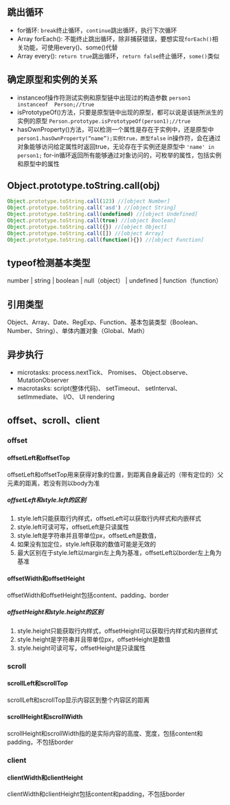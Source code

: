 ## 跳出循环
- for循环: `break`终止循环，`continue`跳出循环，执行下次循环
- Array forEach(): 不能终止跳出循环，除非捕获错误，要想实现`forEach()`相关功能，可使用every()、some()代替
- Array every(): `return true`跳出循环，`return false`终止循环，`some()`类似

## 确定原型和实例的关系
- instanceof操作符测试实例和原型链中出现过的构造参数
`person1  instanceof  Person;//true`
- isPrototypeOf()方法，只要是原型链中出现的原型，都可以说是该链所派生的实例的原型
`Person.prototype.isPrototypeOf(person1);//true`
- hasOwnProperty()方法，可以检测一个属性是存在于实例中，还是原型中
`person1.hasOwnProperty(“name”);实例true，原型false`
in操作符，会在通过对象能够访问给定属性时返回true，无论存在于实例还是原型中
`'name' in person1;`
for-in循环返回所有能够通过对象访问的，可枚举的属性，包括实例和原型中的属性

## Object.prototype.toString.call(obj)
```javascript
Object.prototype.toString.call(123) //[object Number]
Object.prototype.toString.call('asd') //[object String]
Object.prototype.toString.call(undefined) //[object Undefined]
Object.prototype.toString.call(true) //[object Boolean]
Object.prototype.toString.call({}) //[object Object]
Object.prototype.toString.call([]) //[object Array]
Object.prototype.toString.call(function(){}) //[object Function]
```

## typeof检测基本类型
number | string | boolean | null（object） | undefined | function（function）

## 引用类型
Object、Array、Date、RegExp、Function、基本包装类型（Boolean、Number、String）、单体内置对象（Global、Math）

## 异步执行
- microtasks: process.nextTick、 Promises、 Object.observe、 MutationObserver
- macrotasks: script(整体代码)、 setTimeout、 setInterval、 setImmediate、 I/O、 UI rendering 

## offset、scroll、client
### offset
#### offsetLeft和offsetTop
offsetLeft和offsetTop用来获得对象的位置，到距离自身最近的（带有定位的）父元素的距离，若没有则以body为准
##### offsetLeft和style.left的区别
1. style.left只能获取行内样式，offsetLeft可以获取行内样式和内嵌样式
2. style.left可读可写，offsetLeft是只读属性
3. style.left是字符串并且带单位px，offsetLeft是数值，
4. 如果没有加定位，style.left获取的数值可能是无效的
5. 最大区别在于style.left以margin左上角为基准，offsetLeft以border左上角为基准
#### offsetWidth和offsetHeight
offsetWidth和offsetHeight包括content、padding、border
##### offsetHeight和style.height的区别
1. style.height只能获取行内样式，offsetHeight可以获取行内样式和内嵌样式
2. style.height是字符串并且带单位px，offsetHeight是数值
3. style.height可读可写，offsetHeight是只读属性

### scroll
#### scrollLeft和scrollTop
scrollLeft和scrollTop显示内容区到整个内容区的距离
#### scrollHeight和scrollWidth
scrollHeight和scrollWidth指的是实际内容的高度、宽度，包括content和padding，不包括border

### client
#### clientWidth和clientHeight
clientWidth和clientHeight包括content和padding，不包括border

